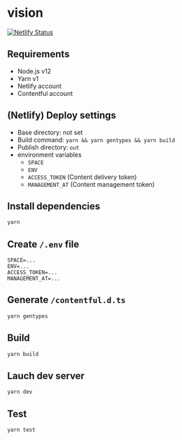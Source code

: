 # vision

[![Netlify Status](https://api.netlify.com/api/v1/badges/2b2fecb4-97bc-4653-8492-54202153c1f6/deploy-status)](https://app.netlify.com/sites/infallible-neumann-dc1e95/deploys)

## Requirements

- Node.js v12
- Yarn v1
- Netlify account
- Contentful account

## (Netlify) Deploy settings

- Base directory: not set
- Build command: `yarn && yarn gentypes && yarn build`
- Publish directory: `out`
- environment variables
  - `SPACE`
  - `ENV`
  - `ACCESS_TOKEN` (Content delivery token)
  - `MANAGEMENT_AT` (Content management token)

## Install dependencies

```bash
yarn
```

## Create `/.env` file

```text
SPACE=...
ENV=...
ACCESS_TOKEN=...
MANAGEMENT_AT=...
```

## Generate `/contentful.d.ts`

```bash
yarn gentypes
```

## Build

```bash
yarn build
```

## Lauch dev server

```bash
yarn dev
```

## Test

```bash
yarn test
```
